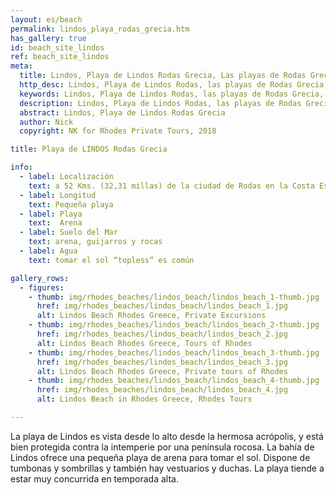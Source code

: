 ```yaml
---
layout: es/beach
permalink: lindos_playa_rodas_grecia.htm
has_gallery: true
id: beach_site_lindos
ref: beach_site_lindos
meta:
  title: Lindos, Playa de Lindos Rodas Grecia, Las playas de Rodas Grecia
  http_desc: Lindos, Playa de Lindos Rodas, las playas de Rodas Grecia, las playas mas lindas del mundo Rodas Grecia, Rodas Tours Privados
  keywords: Lindos, Playa de Lindos Rodas, las playas de Rodas Grecia, las playas mas lindas del mundo Rodas Grecia, Rodas Tours Privados
  description: Lindos, Playa de Lindos Rodas, las playas de Rodas Grecia, las playas mas lindas del mundo Rodas Grecia, Rodas Tours Privados
  abstract: Lindos, Playa de Lindos Rodas Grecia
  author: Nick
  copyright: NK for Rhodes Private Tours, 2018

title: Playa de LINDOS Rodas Grecia

info:
  - label: Localización
    text: a 52 Kms. (32,31 millas) de la ciudad de Rodas en la Costa Este
  - label: Longitud
    text: Pequeña playa
  - label: Playa
    text:  Arena
  - label: Suelo del Mar
    text: arena, guijarros y rocas
  - label: Agua
    text: tomar el sol “topless” es común

gallery_rows:
  - figures:
    - thumb: img/rhodes_beaches/lindos_beach/lindos_beach_1-thumb.jpg
      href: img/rhodes_beaches/lindos_beach/lindos_beach_1.jpg
      alt: Lindos Beach Rhodes Greece, Private Excursions
    - thumb: img/rhodes_beaches/lindos_beach/lindos_beach_2-thumb.jpg
      href: img/rhodes_beaches/lindos_beach/lindos_beach_2.jpg
      alt: Lindos Beach Rhodes Greece, Tours of Rhodes
    - thumb: img/rhodes_beaches/lindos_beach/lindos_beach_3-thumb.jpg
      href: img/rhodes_beaches/lindos_beach/lindos_beach_3.jpg
      alt: Lindos Beach Rhodes Greece, Private tours of Rhodes
    - thumb: img/rhodes_beaches/lindos_beach/lindos_beach_4-thumb.jpg
      href: img/rhodes_beaches/lindos_beach/lindos_beach_4.jpg
      alt: Lindos Beach in Rhodes Greece, Rhodes Tours

---
```

La playa de Lindos es vista desde lo alto desde la hermosa acrópolis, y está bien protegida contra la intemperie por una península rocosa. La bahía de Lindos ofrece una pequeña playa de arena para tomar el sol. Dispone de tumbonas y sombrillas y también hay vestuarios y duchas. La playa tiende a estar muy concurrida en temporada alta.